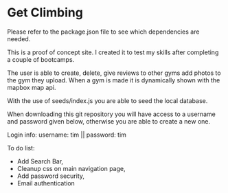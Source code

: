 # Get Climbing

Please refer to the package.json file to see which dependencies are needed.

This is a proof of concept site. I created it to test my skills after completing a couple of bootcamps. 

The user is able to create, delete, give reviews to other gyms add photos to the gym they upload. When a gym is made it is dynamically shown with the mapbox map api.

With the use of seeds/index.js you are able to seed the local database.

When downloading this git repository you will have access to a username and password given below, otherwise you are able to create a new one.

Login info: username: tim  || password: tim

To do list:
 - Add Search Bar, 
 - Cleanup css on main navigation page, 
 - Add password security, 
 - Email authentication
